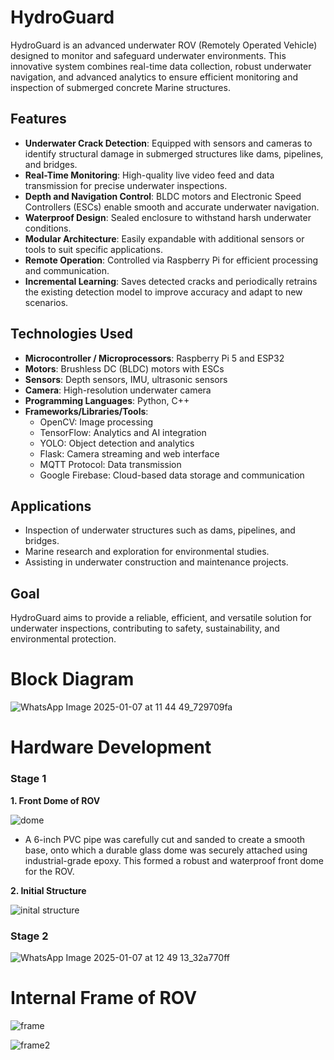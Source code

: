 # HydroGuard  
HydroGuard is an advanced underwater ROV (Remotely Operated Vehicle) designed to monitor and safeguard underwater environments. This innovative system combines real-time data collection, robust underwater navigation, and advanced analytics to ensure efficient monitoring and inspection of submerged concrete Marine structures.  


## Features  
- **Underwater Crack Detection**: Equipped with sensors and cameras to identify structural damage in submerged structures like dams, pipelines, and bridges.  
- **Real-Time Monitoring**: High-quality live video feed and data transmission for precise underwater inspections.  
- **Depth and Navigation Control**: BLDC motors and Electronic Speed Controllers (ESCs) enable smooth and accurate underwater navigation.  
- **Waterproof Design**: Sealed enclosure to withstand harsh underwater conditions.  
- **Modular Architecture**: Easily expandable with additional sensors or tools to suit specific applications.  
- **Remote Operation**: Controlled via Raspberry Pi for efficient processing and communication.  
- **Incremental Learning**: Saves detected cracks and periodically retrains the existing detection model to improve accuracy and adapt to new scenarios.  


## Technologies Used  
- **Microcontroller / Microprocessors**: Raspberry Pi 5 and ESP32  
- **Motors**: Brushless DC (BLDC) motors with ESCs  
- **Sensors**: Depth sensors, IMU, ultrasonic sensors  
- **Camera**: High-resolution underwater camera  
- **Programming Languages**: Python, C++  
- **Frameworks/Libraries/Tools**:  
  - OpenCV: Image processing  
  - TensorFlow: Analytics and AI integration  
  - YOLO: Object detection and analytics  
  - Flask: Camera streaming and web interface  
  - MQTT Protocol: Data transmission  
  - Google Firebase: Cloud-based data storage and communication  
  

## Applications  
- Inspection of underwater structures such as dams, pipelines, and bridges.  
- Marine research and exploration for environmental studies.  
- Assisting in underwater construction and maintenance projects.  

## Goal  
HydroGuard aims to provide a reliable, efficient, and versatile solution for underwater inspections, contributing to safety, sustainability, and environmental protection.  

# Block Diagram
![WhatsApp Image 2025-01-07 at 11 44 49_729709fa](https://github.com/user-attachments/assets/afcf3cc5-844f-4262-8f25-4f9cdc7466a3)

# Hardware Development
### Stage 1
 **1. Front Dome of ROV**

![dome](https://github.com/user-attachments/assets/1ba59746-89b4-4186-813f-651db0ee2839)

- A 6-inch PVC pipe was carefully cut and sanded to create a smooth base, onto which a durable glass dome was securely attached using industrial-grade epoxy. This formed a robust and waterproof front dome for the ROV.


 **2. Initial Structure**
  
  ![inital structure](https://github.com/user-attachments/assets/edd7670c-33e4-45d0-954e-32490f96dece)

### Stage 2

![WhatsApp Image 2025-01-07 at 12 49 13_32a770ff](https://github.com/user-attachments/assets/22941035-1a90-4ab1-8f47-35949584d7ca)

# Internal Frame of ROV

![frame](https://github.com/user-attachments/assets/7789c2cf-7997-45cf-8c18-f31d774571df)

![frame2](https://github.com/user-attachments/assets/c0e5d8dd-7c21-4b4d-9cd7-919fc5f3b8fd)




